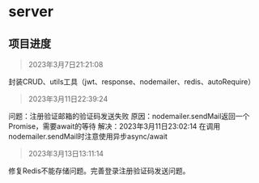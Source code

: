 # server

## 项目进度
> 2023年3月7日21:21:08

封装CRUD、utils工具（jwt、response、nodemailer、redis、autoRequire）


> 2023年3月11日22:39:24

问题：注册验证邮箱的验证码发送失败
原因：nodemailer.sendMail返回一个Promise，需要await的等待
解决：2023年3月11日23:02:14 在调用nodemailer.sendMail时注意使用异步async/await

> 2023年3月13日13:11:14

修复Redis不能存储问题。完善登录注册验证码发送问题。
